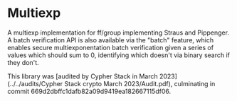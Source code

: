 # Multiexp

A multiexp implementation for ff/group implementing Straus and Pippenger. A
batch verification API is also available via the "batch" feature, which enables
secure multiexponentation batch verification given a series of values which
should sum to 0, identifying which doesn't via binary search if they don't.

This library was
[audited by Cypher Stack in March 2023](../../audits/Cypher Stack crypto March 2023/Audit.pdf),
culminating in commit 669d2dbffc1dafb82a09d9419ea182667115df06.
